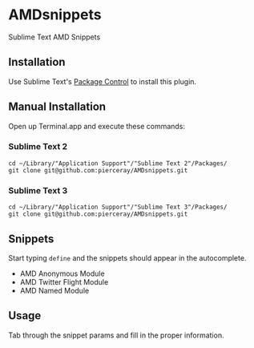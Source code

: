 # AMDsnippets
Sublime Text AMD Snippets

## Installation

Use Sublime Text's [Package Control](https://sublime.wbond.net/installation) to install this plugin.

## Manual Installation

Open up Terminal.app and execute these commands:

### Sublime Text 2

	cd ~/Library/"Application Support"/"Sublime Text 2"/Packages/
	git clone git@github.com:pierceray/AMDsnippets.git

### Sublime Text 3

	cd ~/Library/"Application Support"/"Sublime Text 3"/Packages/
	git clone git@github.com:pierceray/AMDsnippets.git

## Snippets
Start typing `define` and the snippets should appear in the autocomplete.

* AMD Anonymous Module
* AMD Twitter Flight Module
* AMD Named Module

## Usage
Tab through the snippet params and fill in the proper information.


